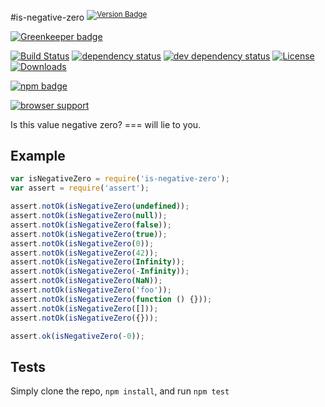 #is-negative-zero <sup>[![Version Badge][2]][1]</sup>

[![Greenkeeper badge](https://badges.greenkeeper.io/ljharb/is-negative-zero.svg)](https://greenkeeper.io/)

[![Build Status][3]][4]
[![dependency status][5]][6]
[![dev dependency status][7]][8]
[![License][license-image]][license-url]
[![Downloads][downloads-image]][downloads-url]

[![npm badge][11]][1]

[![browser support][9]][10]

Is this value negative zero? === will lie to you.

## Example

```js
var isNegativeZero = require('is-negative-zero');
var assert = require('assert');

assert.notOk(isNegativeZero(undefined));
assert.notOk(isNegativeZero(null));
assert.notOk(isNegativeZero(false));
assert.notOk(isNegativeZero(true));
assert.notOk(isNegativeZero(0));
assert.notOk(isNegativeZero(42));
assert.notOk(isNegativeZero(Infinity));
assert.notOk(isNegativeZero(-Infinity));
assert.notOk(isNegativeZero(NaN));
assert.notOk(isNegativeZero('foo'));
assert.notOk(isNegativeZero(function () {}));
assert.notOk(isNegativeZero([]));
assert.notOk(isNegativeZero({}));

assert.ok(isNegativeZero(-0));
```

## Tests
Simply clone the repo, `npm install`, and run `npm test`

[1]: https://npmjs.org/package/is-negative-zero
[2]: http://versionbadg.es/ljharb/is-negative-zero.svg
[3]: https://travis-ci.org/ljharb/is-negative-zero.svg
[4]: https://travis-ci.org/ljharb/is-negative-zero
[5]: https://david-dm.org/ljharb/is-negative-zero.svg
[6]: https://david-dm.org/ljharb/is-negative-zero
[7]: https://david-dm.org/ljharb/is-negative-zero/dev-status.svg
[8]: https://david-dm.org/ljharb/is-negative-zero#info=devDependencies
[9]: https://ci.testling.com/ljharb/is-negative-zero.png
[10]: https://ci.testling.com/ljharb/is-negative-zero
[11]: https://nodei.co/npm/is-negative-zero.png?downloads=true&stars=true
[license-image]: http://img.shields.io/npm/l/is-negative-zero.svg
[license-url]: LICENSE
[downloads-image]: http://img.shields.io/npm/dm/is-negative-zero.svg
[downloads-url]: http://npm-stat.com/charts.html?package=is-negative-zero


